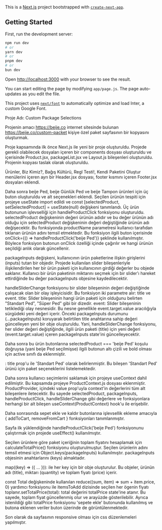 This is a [Next.js](https://nextjs.org/) project bootstrapped with [`create-next-app`](https://github.com/vercel/next.js/tree/canary/packages/create-next-app).

## Getting Started

First, run the development server:

```bash
npm run dev
# or
yarn dev
# or
pnpm dev
# or
bun dev
```

Open [http://localhost:3000](http://localhost:3000) with your browser to see the result.

You can start editing the page by modifying `app/page.js`. The page auto-updates as you edit the file.

This project uses [`next/font`](https://nextjs.org/docs/basic-features/font-optimization) to automatically optimize and load Inter, a custom Google Font.

Proje Adı: Custom Package Selections

Projenin amacı https://beije.co internet sitesinde bulunan https://beije.co/custom-packet kişiye özel paket sayfasının bir kopyasını oluşturmak.

Proje kapsamında ilk önce Next.js ile yeni bir proje oluşturuldu. Projede gerekli olabilecek dosyaları içeren bir components dosyası oluşturuldu ve içerisinde Product.jsx, packageList.jsx ve Layout.js bileşenleri oluşturuldu. Projenin kopyası taslak olarak oluşturuldu.

Ürünler, Biz Kimiz?, Bağış Kültürü, Regl Testi!, Kendi Paketini Oluştur menülerini içeren ayrı bir Header.jsx dosyası, footer kısmını içeren Footer.jsx dosyaları eklendi.

Daha sonra beije Ped, beije Günlük Ped ve beije Tampon ürünleri için üç buton oluşturuldu ve alt seçenekleri eklendi. Seçilen ürünün tespiti için projeye useState import edildi ve const [selectedProduct, setSelectedProduct] = useState(null) değişkeni tanımlandı. Üç ürün butonunun işlevselliği için handleProductClick fonksiyonu oluşturuldu. selectedProduct değişkeninin değeri ürünün adıdır ve bu değer ürünün adı olduğu için selectedProduct değişkeninin değeri değiştiğinde ürünün adı değişecektir. Bu fonksiyonda productName parametresi kullanıcı tarafıdan tıklanan ürünün adını temsil etmektedir. Bu fonksiyon ilgili buton içerisinde onClick={() => handleProductClick('beije Ped')} şeklinde kullanılmıştır. Böylece fonksiyon butonun onClick özelliği içinde çağırılır ve hangi ürünün seçildiği anlık olarak güncellenir.

packageInputs değişkeni, kullanıcının ürün paketlerine ilişkin girişlerini (inputs) tutan bir objedir. Projede kullanılan slider bileşenleriyle ilişkilendirilen her bir ürün paketi için kullanıcının girdiği değerler bu objede saklanır. Kullanıcı bir ürün paketinin miktarını seçmek için bir slider'ı hareket ettirdiğinde bu değer packageInputs objesine kaydedilecektir.

handleSliderChange fonksiyonu bir slider bileşeninin değeri değiştiğinde çalışacak olan bir olay işleyicisidir. Bu fonksiyon iki parametre alır: title ve event.
title: Slider bileşeninin hangi ürün paketi için olduğunu belirten "Standart Ped", "Süper Ped" gibi bir dizedir.
event: Slider bileşeninin tetiklediği olay nesnesidir. Bu nesne genellikle event.target.value aracılığıyla sürgüdeki yeni değeri içerir.
Önceki packageInputs durumunu (...packageInputs) koruyarak belirtilen title anahtarına sahip değeri güncelleyen yeni bir obje oluşturuldu.
Yani, handleSliderChange fonksiyonu, her slider değeri değiştiğinde, ilgili ürün paketi (title) için yeni değeri (event.target.value) içeren packageInputs state'ini güncelleyecektir.

Daha sonra bu ürün butonlarına selectedProduct === 'beije Ped' koşulu doğruysa (yani beije Ped seçilmişse) ilgili butonun altı çizili ve bold olması için active sınıfı da eklenmiştir.

<PackageList title="Standart Ped" />: title prop'u ile 'Standart Ped' olarak belirlenmiştir. Bu bileşen 'Standart Ped' ürünü için paket seçeneklerini listelemektedir.

Daha sonra kullanıcı seçimlerini saklamak için projeye useContext dahil edilmiştir. Bu kapsamda projeye ProductContext.js dosyası eklenmiştir. ProductProvider, içindeki value prop'uyla context'in değerlerini tüm alt bileşenlere iletecektir. Bu sayede selectedProduct, packageInputs, handleProductClick, handleSliderChange gibi değerlere ve fonksiyonlara herhangi bir alt bileşen useContext(ProductContext) hook'u ile erişebilir.

Daha sonrasında sepet ekle ve kaldır butonlarına işlevsellik ekleme amacıyla { addToCart, removeFromCart } fonksiyonları tanımlanmıştır.

Sayfa ilk yüklendiğinde handleProductClick('beije Ped') fonksiyonunu çalıştırmak için projede useEffect() kullanılmıştır.

Seçilen ürünlere göre paket içeriğinin toplam fiyatını hesaplamak için calculateTotalPrice() fonksiyonu oluşturulmuştur. Seçilen ürünlerin adını temsil etmesi için Object.keys(packageInputs) kullanılmıştır. packageInputs objesinin anahtarlarını (keys) almaktadır.

map((key) => ({ ... })): ile her key için bir obje oluşturulur. Bu objeler, ürünün adı (title), miktarı (quantity) ve toplam fiyatı (price) içerir.

const Total değişkeninde kullanılan reduce((sum, item) => sum + item.price, 0) yardımcı fonksiyonu ile itemsToAdd dizisinde seçilen her ögenin fiyatı toplanır.setTotalPrice(total): total değerini totalPrice state'ine atanır. Bu sayede, toplam fiyat güncellenmiş olur ve arayüzde gösterilebilir. Ayrıca istenildiği gibi totalPrice fonksiyonu 'sepete ekle' butonunda kullanılmış ve butona eklenen veriler buton üzerinde de görüntülenmektedir.

Son olarak da sayfasının responsive olması için css düzenlemeleri yapılmıştır.

